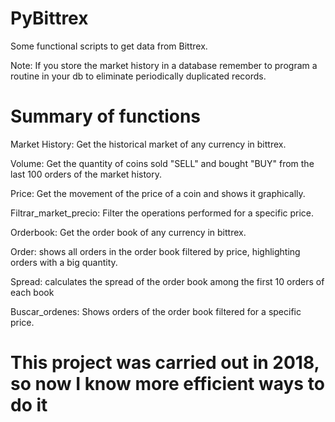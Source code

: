 # PyBittrex
Some functional scripts to get data from Bittrex.

Note: If you store the market history in a database remember to program a routine in your db to eliminate periodically duplicated records.

# Summary of functions

Market History: Get the historical market of any currency in bittrex.

Volume: Get the quantity of coins sold "SELL" and bought "BUY" from the last 100 orders of the market history.

Price: Get the movement of the price of a coin and shows it graphically.

Filtrar_market_precio: Filter the operations performed for a specific price.

Orderbook: Get the order book of any currency in bittrex.

Order: shows all orders in the order book filtered by price, highlighting orders with a big quantity.

Spread: calculates the spread of the order book among the first 10 orders of each book

Buscar_ordenes: Shows orders of the order book filtered for a specific price.


# This project was carried out in 2018, so now I know more efficient ways to do it
